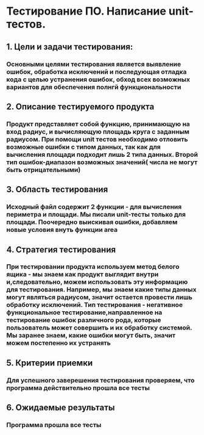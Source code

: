 # Тестирование ПО. Написание unit-тестов.
## 1. Цели и задачи  тестирования:
### Основными целями тестирования является выявление ошибок, обработка исключений и последующая отладка кода с целью устранения ошибок, обход всех возможных вариантов для обеспечения полнгй функциональности 
## 2. Описание тестируемого продукта 
### Продукт представляет собой функцию, принимающую на вход радиус, и вычисляющую площадь круга с заданным радиусом. При помощи unit тестов необходимо отловить возможные ошибки с типом данных, так как для вычисления площади подходит лишь 2 типа данных. Второй тип ошибок-диапазон возможных значений( числа не могут быть отрицательными)
## 3. Область тестирования
### Исходный файл содержит 2 функции - для вычисления периметра и площади. Мы писали unit-тесты только для площади. Поочередно выискивая ошибки, добавляем новые условия внуть функции area
## 4. Стратегия тестирования
### При тестировании продукта используем метод белого ящика - мы знаем как продукт выглядит внутри и,следовательно, можем использовать эту информацию для тестирования. Например, мы знаем какие типы данных могут являться радиусом, значит остается провести лишь обработку исключений. Тип тестирования - негативное функциональное тестирование,направленное на тестирование ошибок различного рода, которые пользователь может совершить и их обработку системой. Мы заранее знаем, какие ошибки могут быть, значит можем постепенно их устранять   
## 5. Критерии приемки
### Для успешного заверешения тестирования проверяем, что программа действительно прошла все тесты 
## 6. Ожидаемые результаты
### Программа прошла все тесты 
